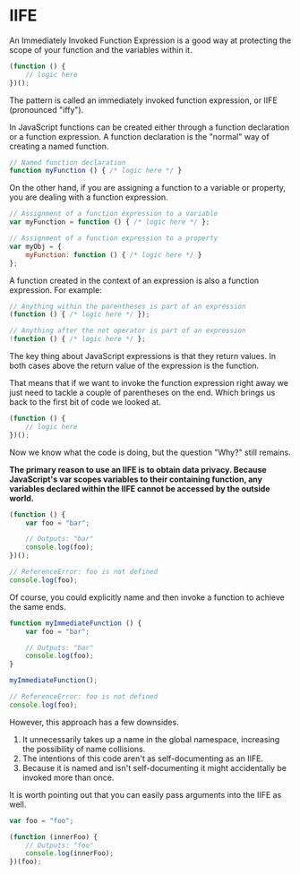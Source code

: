 # IIFE #

An Immediately Invoked Function Expression is a good way at protecting the scope of your function and the variables within it.

```JavaScript
(function () {
    // logic here
})();
```

The pattern is called an immediately invoked function expression, or IIFE (pronounced "iffy").

In JavaScript functions can be created either through a function declaration or a function expression. A function declaration is the "normal" way of creating a named function.

```JavaScript
// Named function declaration
function myFunction () { /* logic here */ }
```
On the other hand, if you are assigning a function to a variable or property, you are dealing with a function expression.

```JavaScript
// Assignment of a function expression to a variable
var myFunction = function () { /* logic here */ };

// Assignment of a function expression to a property
var myObj = {
    myFunction: function () { /* logic here */ }
};
```

A function created in the context of an expression is also a function expression. For example:

```JavaScript
// Anything within the parentheses is part of an expression
(function () { /* logic here */ });

// Anything after the not operator is part of an expression
!function () { /* logic here */ };
```

The key thing about JavaScript expressions is that they return values. In both cases above the return value of the expression is the function.

That means that if we want to invoke the function expression right away we just need to tackle a couple of parentheses on the end. Which brings us back to the first bit of code we looked at.

```JavaScript
(function () {
    // logic here
})();
```

Now we know what the code is doing, but the question "Why?" still remains.

**The primary reason to use an IIFE is to obtain data privacy. Because JavaScript's var scopes variables to their containing function, any variables declared within the IIFE cannot be accessed by the outside world.**

```JavaScript
(function () {
    var foo = "bar";

    // Outputs: "bar"
    console.log(foo);
})();

// ReferenceError: foo is not defined
console.log(foo);
```

Of course, you could explicitly name and then invoke a function to achieve the same ends.

```JavaScript
function myImmediateFunction () {
    var foo = "bar";

    // Outputs: "bar"
    console.log(foo);
}

myImmediateFunction();

// ReferenceError: foo is not defined
console.log(foo);
```

However, this approach has a few downsides.

1. It unnecessarily takes up a name in the global namespace, increasing the possibility of name collisions.
2. The intentions of this code aren't as self-documenting as an IIFE.
3. Because it is named and isn't self-documenting it might accidentally be invoked more than once.

It is worth pointing out that you can easily pass arguments into the IIFE as well.

```JavaScript
var foo = "foo";

(function (innerFoo) {
    // Outputs: "foo"
    console.log(innerFoo);
})(foo);
```
